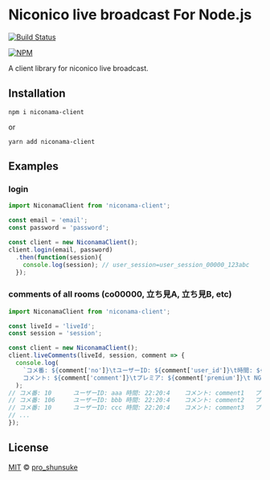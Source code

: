 # Niconico live broadcast For Node.js

[![Build Status](https://travis-ci.org/proshunsuke/niconama-client.svg?branch=master)](https://travis-ci.org/proshunsuke/niconama-client)

[![NPM](https://nodei.co/npm/niconama-client.png?compact=true)](https://nodei.co/npm/niconama-client/)

A client library for niconico live broadcast.

## Installation

```
npm i niconama-client
```

or

```
yarn add niconama-client
```

## Examples

### login
```javascript
import NiconamaClient from 'niconama-client';

const email = 'email';
const password = 'password';

const client = new NiconamaClient();
client.login(email, password)
  .then(function(session){
    console.log(session); // user_session=user_session_00000_123abc
  });
```

### comments of all rooms (co00000, 立ち見A, 立ち見B, etc)
```javascript
import NiconamaClient from 'niconama-client';

const liveId = 'liveId';
const session = 'session';

const client = new NiconamaClient();
client.liveComments(liveId, session, comment => {
  console.log(
    `コメ番: ${comment['no']}\tユーザーID: ${comment['user_id']}\t時間: ${timestampToDateformat(comment['date'])}\t
    コメント: ${comment['comment']}\tプレミア: ${comment['premium']}\t NGスコア: ${comment['score']}\t 部屋: ${comment['roomLabel']}`
  );
// コメ番: 10      ユーザーID: aaa 時間: 22:20:4    コメント: comment1   プレミア: 2      部屋: 立ち見C列
// コメ番: 106     ユーザーID: bbb 時間: 22:20:4    コメント: comment2   プレミア: 2      部屋: 立ち見B列
// コメ番: 10      ユーザーID: ccc 時間: 22:20:4    コメント: comment3   プレミア: 2      部屋: 立ち見D列
// ...  
});
```

## License

[MIT](LICENSE) © [pro_shunsuke](https://twitter.com/pro_shunsuke)
